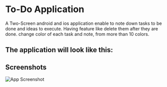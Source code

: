 # To-Do Application

 A Two-Screen android and ios application enable to note down tasks 
 to be done and ideas to execute. Having feature like delete them after they are done.
change color of each task and note, from more than 10 colors. 

## The application will look like this:
## Screenshots

![App Screenshot](![th](https://user-images.githubusercontent.com/69805547/134339837-64431eff-9fdf-489a-9134-ad3d311ed190.jpg))
  
  
